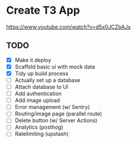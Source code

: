 # Create T3 App

https://www.youtube.com/watch?v=d5x0JCZbAJs

## TODO

- [x] Make it deploy
- [x] Scaffold basic ui with mock data
- [x] Tidy up build process
- [ ] Actually set up a database
- [ ] Attach database to UI
- [ ] Add authentication
- [ ] Add image upload
- [ ] Error management (w/ Sentry)
- [ ] Routing/image page (parallel route)
- [ ] Delete button (w/ Server Actions)
- [ ] Analytics (posthog)
- [ ] Ratelimiting (upstash)